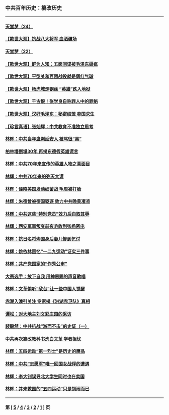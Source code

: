 ### 中共百年历史：篡改历史
---
#### [天堂梦（24）](../../pages/nf1176115/n12387012.md) 
#### [【欺世大观】抗战八大将军 血洒疆场](../../pages/nf1176115/n12357044.md) 
#### [天堂梦（22）](../../pages/nf1176115/n12382958.md) 
#### [【欺世大观】鲜为人知：五面间谍被毛泽东逼疯](../../pages/nf1176115/n12358513.md) 
#### [【欺世大观】平型关和百团战役就是俩红气球](../../pages/nf1176115/n12359157.md) 
#### [【欺世大观】杨虎城走钢丝 “英雄”跌入地狱](../../pages/nf1176115/n12358840.md) 
#### [【欺世大观】千古恨！张学良自称罪人中的罪魁](../../pages/nf1176115/n12358629.md) 
#### [【欺世大观】汉奸毛泽东：秘密结盟 卖国求生](../../pages/nf1176115/n12356888.md) 
#### [【珍言真语】张灿辉：中共教育不准独立思考](../../pages/nf1176115/n12116869.md) 
#### [林辉：中共当年盘剥延安人 被骂很“黑”](../../pages/nf1176115/n11772976.md) 
#### [柏林墙倒塌30年 再揭东德假英雄谎言](../../pages/nf1176115/n11581843.md) 
#### [林辉：中共70年来宣传的英雄人物之真面目](../../pages/nf1176115/n11571385.md) 
#### [林辉：中共70年来的弥天大谎](../../pages/nf1176115/n11563735.md) 
#### [林辉：诬陷美国发动细菌战 毛周被打脸](../../pages/nf1176115/n11191240.md) 
#### [林辉：朱德曾被德国驱逐 效力中共晚景凄凉](../../pages/nf1176115/n11123506.md) 
#### [林辉：中共这些“特别党员”效力后自取其辱](../../pages/nf1176115/n11084381.md) 
#### [林辉：西安军事叛变前夜毛收到张杨密电](../../pages/nf1176115/n11011288.md) 
#### [林辉：抗日名将殉国身后妻儿惨到乞讨](../../pages/nf1176115/n10936495.md) 
#### [林辉：姚依林回忆“一二九运动”证实三件事](../../pages/nf1176115/n10899776.md) 
#### [林辉：共产党国家的“作秀公审”](../../pages/nf1176115/n10879954.md) 
#### [大赛选手：放下自我 用神恩赐的声音歌唱](../../pages/nf1176115/n10839655.md) 
#### [林辉：文革偷听“敌台”让一些中国人觉醒](../../pages/nf1176115/n10821837.md) 
#### [赤潮入澳引关注 专家揭《洪湖赤卫队》真相](../../pages/nf1176115/n10806394.md) 
#### [谭松：对大地主刘文彩庄园的采访](../../pages/nf1176115/n10761251.md) 
#### [裴毅然：中共抗战“游而不击”的史证（一）](../../pages/nf1176115/n10747311.md) 
#### [中共再次篡改教科书洗白文革 学者担忧](../../pages/nf1176115/n10709640.md) 
#### [林辉：五四运动“第一烈士”是历史的赝品](../../pages/nf1176115/n10695964.md) 
#### [林辉：中共“志愿军”唯一回国女战俘的遭遇](../../pages/nf1176115/n10525205.md) 
#### [林辉：李大钊误导北大学生同时也在卖国](../../pages/nf1176115/n10420856.md) 
#### [林辉：并未救国的“五四运动”只是胡闹而已](../../pages/nf1176115/n10356748.md) 

---
#### 第 [ [5](./5.md) / [4](./4.md) / [3](./3.md) / [2](./2.md) / [1](./1.md) ] 页
